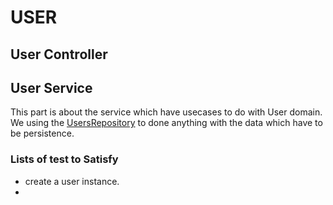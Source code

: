 # USER

## User Controller

## User Service

This part is about the service which have usecases to do with User domain.
We using the [UsersRepository](/src/users/infrastructure/user.repository.ts) to done anything with the data which have to be persistence.

### Lists of test to Satisfy

- create a user instance.
-
